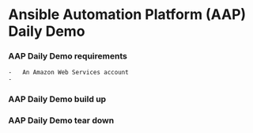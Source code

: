 # Ansible Automation Platform (AAP) Daily Demo
### AAP Daily Demo requirements  
    -   An Amazon Web Services account
    -   
### AAP Daily Demo build up  
### AAP Daily Demo tear down  
